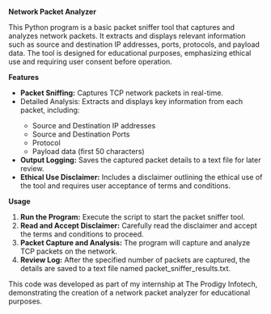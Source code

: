 <b>Network Packet Analyzer</b>

This Python program is a basic packet sniffer tool that captures and analyzes network packets. It extracts and displays relevant information such as source and destination IP addresses, ports, protocols, and payload data. The tool is designed for educational purposes, emphasizing ethical use and requiring user consent before operation.

<b>Features</b>
<ul>
	<li><b>Packet Sniffing:</b> Captures TCP network packets in real-time.</li>
	<li>Detailed Analysis:</b> Extracts and displays key information from each packet, including:</li>
<ul>
	<li>Source and Destination IP addresses</li>
	<li>Source and Destination Ports</li>
	<li>Protocol</li>
	<li>Payload data (first 50 characters)</li>
</ul>
<li><b>Output Logging:</b> Saves the captured packet details to a text file for later review.</li>
<li><b>Ethical Use Disclaimer:</b> Includes a disclaimer outlining the ethical use of the tool and requires user acceptance of terms and conditions.</li>
</ul>

<b>Usage</b>

1. <b>Run the Program:</b> Execute the script to start the packet sniffer tool.
2. <b>Read and Accept Disclaimer:</b> Carefully read the disclaimer and accept the terms and conditions to proceed.
3. <b>Packet Capture and Analysis:</b> The program will capture and analyze TCP packets on the network.
4. <b>Review Log:</b> After the specified number of packets are captured, the details are saved to a text file named packet_sniffer_results.txt.

This code was developed as part of my internship at The Prodigy Infotech, demonstrating the creation of a network packet analyzer for educational purposes.
